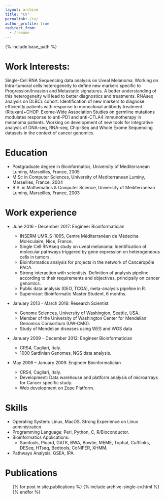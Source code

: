 ```yaml
---
layout: archive
title: "CV"
permalink: /cv/
author_profile: true
redirect_from:
  - /resume
---
```


{% include base_path %}

Work Interests:
======

Single-Cell RNA Sequencing data analysis on Uveal Melanoma. Working on Intra-tumoral cells heterogeneity to define new markers specific to Progression/Invasion and Metastatic signatures. A better understanding of this heterogeneity will lead to better diagnostics and treatments. 
RNAseq analysis on DLBCL cohort. Identification of new markers to diagnose efficiently patients with response to monoclonal antibody treatment (Rituxan)+CHOP.
Exome-Wide Association Studies on germline mutations modulates response to anti-PD1 and anti-CTLA4 immunotherapy in melanoma patients.
Working on development of new tools for integrative analysis of DNA-seq, RNA-seq, Chip-Seq and Whole Exome Sequencing datasets in the context of cancer genomics.

Education
======
* Postgraduate degree in Bioinformatics, University of Mediterranean Luminy, Marseilles, France, 2005
* M.Sc in Computer Sciences, University of Mediterranean Luminy, Marseilles, France, 2004
* B.S. in Mathematics & Computer Science, University of Mediterranean Luminy, Marseilles, France, 2003

Work experience
======
* June 2016 - December 2017: Engineer Bioinformatician
  * INSERM UMR_S-1065, Centre Méditerranéen de Médecine Moléculaire, Nice, France.
  * Single Cell RNAseq study on uveal melanoma: Identification of molecular pathways triggered by gene expression on heterogeneous cells in tumors.
  * Bioinformatics analysis for projects in the network of Cancéropôle PACA.
  * Strong interaction with scientists. Definition of analysis pipeline according to their requirements and objectives, principally on cancer genomics.
  * Public data analysis (GEO, TCGA), meta-analysis pipeline in R.
  * Supervisor: Bioinformatic Master Student, 6 months.

* January 2013 - March 2016: Research Scientist
  * Genome Sciences, University of Washington, Seattle, USA.
  * Member of the University of Washington Center for Mendelian Genomics Consortium (UW-CMG).
  * Study of Mendelian diseases using WES and WGS data

* January 2009 – December 2012: Engineer Bioinformatician
  * CRS4, Cagliari, Italy.
  * 1000 Sardinian Genomes, NGS data analysis.

* May 2006 – January 2009: Engineer Bioinformatician
  * CRS4, Cagliari, Italy.
  * Development: Data warehouse and platform analysis of microarrays for Cancer specific study.
  * Web development on Zope Platform.

Skills
======
* Operating System: Linux, MacOS. Strong Experience on Linux administration
* Programming Language: Perl, Python, C, R/Bioconductor.
* Bioinformatics Applications:
  * Samtools, Picard, GATK, BWA, Bowtie, MEME, Tophat, Cufflinks, DESeq, HTseq, Bedtools, CoNIFER, XHMM.
* Pathways Analysis: GSEA, IPA.

Publications
======
  <ul>{% for post in site.publications %}
    {% include archive-single-cv.html %}
  {% endfor %}</ul>
